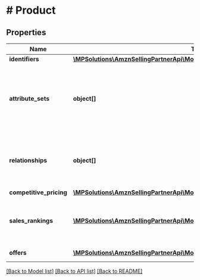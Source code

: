 # # Product

## Properties

Name | Type | Description | Notes
------------ | ------------- | ------------- | -------------
**identifiers** | [**\MPSolutions\AmznSellingPartnerApi\Models\ProductPricing\IdentifierType**](IdentifierType.md) |  |
**attribute_sets** | **object[]** | A list of product attributes if they are applicable to the product that is returned. | [optional]
**relationships** | **object[]** | A list that contains product variation information, if applicable. | [optional]
**competitive_pricing** | [**\MPSolutions\AmznSellingPartnerApi\Models\ProductPricing\CompetitivePricingType**](CompetitivePricingType.md) |  | [optional]
**sales_rankings** | [**\MPSolutions\AmznSellingPartnerApi\Models\ProductPricing\SalesRankType[]**](SalesRankType.md) | A list of sales rank information for the item, by category. | [optional]
**offers** | [**\MPSolutions\AmznSellingPartnerApi\Models\ProductPricing\OfferType[]**](OfferType.md) | A list of offers. | [optional]

[[Back to Model list]](../../README.md#models) [[Back to API list]](../../README.md#endpoints) [[Back to README]](../../README.md)
